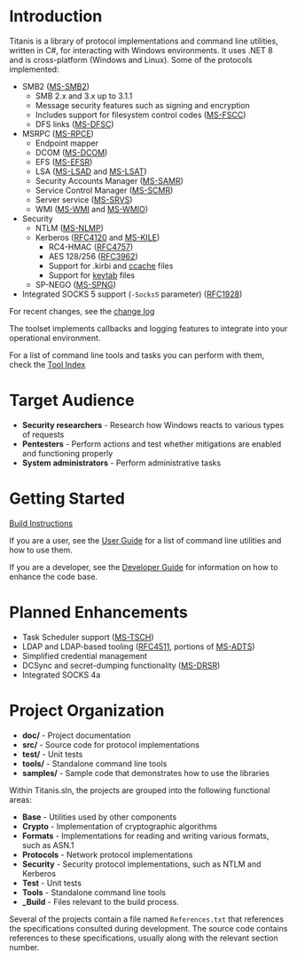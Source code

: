 # Introduction
Titanis is a library of protocol implementations and command line utilities, written in C#, for interacting with Windows environments.  It uses .NET 8 and is cross-platform (Windows and Linux).  Some of the protocols implemented:

* SMB2 ([MS-SMB2](https://winprotocoldocs-bhdugrdyduf5h2e4.b02.azurefd.net/MS-SMB2/%5bMS-SMB2%5d.pdf))
	* SMB 2.x and 3.x up to 3.1.1
	* Message security features such as signing and encryption
	* Includes support for filesystem control codes ([MS-FSCC](https://winprotocoldocs-bhdugrdyduf5h2e4.b02.azurefd.net/MS-FSCC/%5bMS-FSCC%5d.pdf))
	* DFS links ([MS-DFSC](https://winprotocoldocs-bhdugrdyduf5h2e4.b02.azurefd.net/MS-DFSC/%5bMS-DFSC%5d.pdf))
* MSRPC ([MS-RPCE](https://winprotocoldocs-bhdugrdyduf5h2e4.b02.azurefd.net/MS-RPCE/%5bMS-RPCE%5d.pdf))
	* Endpoint mapper
	* DCOM ([MS-DCOM](https://winprotocoldocs-bhdugrdyduf5h2e4.b02.azurefd.net/MS-DCOM/%5bMS-DCOM%5d.pdf))
	* EFS ([MS-EFSR](https://winprotocoldocs-bhdugrdyduf5h2e4.b02.azurefd.net/MS-EFSR/%5bMS-EFSR%5d.pdf))
	* LSA ([MS-LSAD](https://winprotocoldocs-bhdugrdyduf5h2e4.b02.azurefd.net/MS-LSAD/%5bMS-LSAD%5d.pdf) and [MS-LSAT](https://winprotocoldocs-bhdugrdyduf5h2e4.b02.azurefd.net/MS-LSAT/%5bMS-LSAT%5d.pdf))
	* Security Accounts Manager ([MS-SAMR](https://winprotocoldocs-bhdugrdyduf5h2e4.b02.azurefd.net/MS-SAMR/%5bMS-SAMR%5d.pdf))
	* Service Control Manager ([MS-SCMR](https://winprotocoldocs-bhdugrdyduf5h2e4.b02.azurefd.net/MS-SCMR/%5bMS-SCMR%5d.pdf))
	* Server service ([MS-SRVS](https://winprotocoldocs-bhdugrdyduf5h2e4.b02.azurefd.net/MS-SRVS/%5bMS-SRVS%5d.pdf))
	* WMI ([MS-WMI](https://winprotocoldocs-bhdugrdyduf5h2e4.b02.azurefd.net/MS-WMI/%5bMS-WMI%5d.pdf) and [MS-WMIO](https://winprotocoldocs-bhdugrdyduf5h2e4.b02.azurefd.net/MS-WMIO/%5bMS-WMIO%5d.pdf))
* Security
	* NTLM ([MS-NLMP](https://winprotocoldocs-bhdugrdyduf5h2e4.b02.azurefd.net/MS-NLMP/%5bMS-NLMP%5d.pdf))
	* Kerberos ([RFC4120](https://datatracker.ietf.org/doc/html/rfc4120) and [MS-KILE](https://winprotocoldocs-bhdugrdyduf5h2e4.b02.azurefd.net/MS-KILE/%5bMS-KILE%5d.pdf))
		* RC4-HMAC ([RFC4757](https://datatracker.ietf.org/doc/html/rfc4757))
		* AES 128/256 ([RFC3962](https://datatracker.ietf.org/doc/html/rfc3962))
		* Support for .kirbi and [ccache](https://web.mit.edu/kerberos/krb5-1.21/doc/formats/ccache_file_format.html) files
		* Support for [keytab](https://web.mit.edu/kerberos/krb5-devel/doc/formats/keytab_file_format.html) files
	* SP-NEGO ([MS-SPNG](https://winprotocoldocs-bhdugrdyduf5h2e4.b02.azurefd.net/MS-SPNG/%5bMS-SPNG%5d.pdf))
* Integrated SOCKS 5 support (`-Socks5` parameter) ([RFC1928](https://datatracker.ietf.org/doc/html/rfc1928))

For recent changes, see the [change log](CHANGELOG.md)

The toolset implements callbacks and logging features to integrate into your operational environment.

For a list of command line tools and tasks you can perform with them, check the [Tool Index](doc/UserGuide/tools/index.md)

# Target Audience
*  **Security researchers** - Research how Windows reacts to various types of requests
*  **Pentesters** - Perform actions and test whether mitigations are enabled and functioning properly
*  **System administrators** - Perform administrative tasks

# Getting Started

[Build Instructions](BUILD.md)

If you are a user, see the [User Guide](doc/UserGuide/index.md) for a list of command line utilities and how to use them.

If you are a developer, see the [Developer Guide](doc/DevGuide/index.md) for information on how to enhance the code base.

# Planned Enhancements
* Task Scheduler support ([MS-TSCH](https://winprotocoldoc.z19.web.core.windows.net/MS-TSCH/[MS-TSCH].pdf))
* LDAP and LDAP-based tooling ([RFC4511](https://datatracker.ietf.org/doc/html/rfc4511), portions of [MS-ADTS](https://winprotocoldoc.z19.web.core.windows.net/MS-ADTS/[MS-ADTS].pdf))
* Simplified credential management
* DCSync and secret-dumping functionality ([MS-DRSR](https://winprotocoldoc.z19.web.core.windows.net/MS-DRSR/[MS-DRSR].pdf))
* Integrated SOCKS 4a

# Project Organization
*  **doc/** - Project documentation
*  **src/** - Source code for protocol implementations
*  **test/** - Unit tests
*  **tools/** - Standalone command line tools
*  **samples/** - Sample code that demonstrates how to use the libraries

Within Titanis.sln, the projects are grouped into the following functional areas:
*  **Base** - Utilities used by other components
*  **Crypto** - Implementation of cryptographic algorithms
*  **Formats** - Implementations for reading and writing various formats, such as ASN.1
*  **Protocols** - Network protocol implementations
*  **Security** - Security protocol implementations, such as NTLM and Kerberos
*  **Test** - Unit tests
*  **Tools** - Standalone command line tools
*  **_Build** - Files relevant to the build process.

Several of the projects contain a file named `References.txt` that references the specifications consulted during development.  The source code contains references to these specifications, usually along with the relevant section number.
